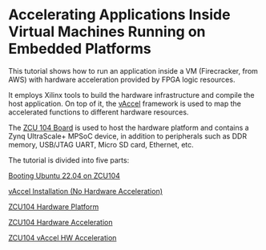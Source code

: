# **Accelerating Applications Inside Virtual Machines Running on Embedded Platforms** 



This tutorial shows how to run an application inside a VM (Firecracker, from AWS) with hardware acceleration provided by FPGA logic resources. 

It employs Xilinx tools to build the hardware infrastructure and compile the host application. On top of it, the [vAccel](https://vaccel.org/) framework is used to map the accelerated functions to different hardware resources.

The [ZCU 104 Board](https://www.xilinx.com/products/boards-and-kits/zcu104.html) is used to host the hardware platform and contains a Zynq UltraScale+ MPSoC device, in addition to peripherals such as DDR memory, USB/JTAG UART, Micro SD card, Ethernet, etc.



The tutorial is divided into five parts:

[Booting Ubuntu 22.04 on ZCU104](https://github.com/ELHorta/HW-Accel-APP-VM/blob/main/boot/README.md)

[vAccel Installation (No Hardware Acceleration)](https://github.com/ELHorta/HW-Accel-APP-VM/wiki/vAccel-Installation-(No-Hardware-Acceleration))

[ZCU104 Hardware Platform](https://github.com/ELHorta/HW-Accel-APP-VM/wiki/ZCU-104-Hardware-Platform-Creation)

[ZCU104 Hardware Acceleration](https://github.com/ELHorta/HW-Accel-APP-VM/wiki/ZCU-104-Hardware-Acceleration)

[ZCU104 vAccel HW Acceleration](https://github.com/ELHorta/HW-Accel-APP-VM/wiki/ZCU-104----vAccel---HW-Acceleration)
